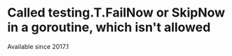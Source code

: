 # Called testing.T.FailNow or SkipNow in a goroutine, which isn't allowed

Available since
    2017.1
